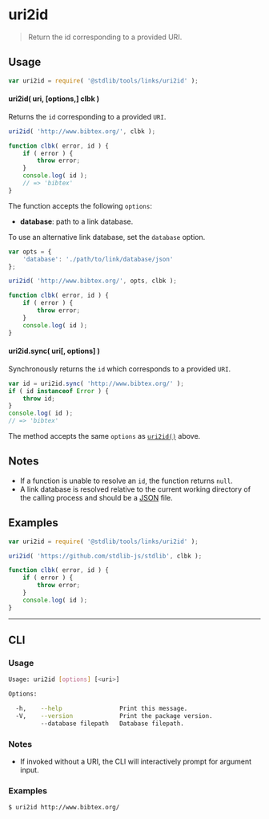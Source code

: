 # uri2id

> Return the id corresponding to a provided URI.


<!-- Section to include introductory text. Make sure to keep an empty line after the intro `section` element and another before the `/section` close. -->

<section class="intro">

</section>

<!-- /.intro -->

<!-- Package usage documentation. -->

<section class="usage">

## Usage

``` javascript
var uri2id = require( '@stdlib/tools/links/uri2id' );
```

<a name="async"></a>

#### uri2id( uri, \[options,\] clbk )

Returns the `id` corresponding to a provided `URI`.

``` javascript
uri2id( 'http://www.bibtex.org/', clbk );

function clbk( error, id ) {
    if ( error ) {
        throw error;
    }
    console.log( id );
    // => 'bibtex'
}
```

The function accepts the following `options`:

* __database__: path to a link database.

To use an alternative link database, set the `database` option.

``` javascript
var opts = {
    'database': './path/to/link/database/json'
};

uri2id( 'http://www.bibtex.org/', opts, clbk );

function clbk( error, id ) {
    if ( error ) {
        throw error;
    }
    console.log( id );
}
```


#### uri2id.sync( uri\[, options\] )

Synchronously returns the `id` which corresponds to a provided `URI`.

``` javascript
var id = uri2id.sync( 'http://www.bibtex.org/' );
if ( id instanceof Error ) {
    throw id;
}
console.log( id );
// => 'bibtex'
```

The method accepts the same `options` as [`uri2id()`](#async) above.

</section>

<!-- /.usage -->

<!-- Package usage notes. Make sure to keep an empty line after the `section` element and another before the `/section` close. -->

<section class="notes">

## Notes

* If a function is unable to resolve an `id`, the function returns `null`.
* A link database is resolved relative to the current working directory of the calling process and should be a [JSON][json] file.

</section>

<!-- /.notes -->

<!-- Package usage examples. -->

<section class="examples">

## Examples

``` javascript
var uri2id = require( '@stdlib/tools/links/uri2id' );

uri2id( 'https://github.com/stdlib-js/stdlib', clbk );

function clbk( error, id ) {
    if ( error ) {
        throw error;
    }
    console.log( id );
}
```

</section>

<!-- /.examples -->

<!-- Section for describing a command-line interface. -->

---

<section class="cli">

## CLI

<!-- CLI usage documentation. -->

<section class="usage">

### Usage

``` bash
Usage: uri2id [options] [<uri>]

Options:

  -h,    --help                Print this message.
  -V,    --version             Print the package version.
         --database filepath   Database filepath.
```

</section>

<!-- /.usage -->

<!-- CLI usage notes. Make sure to keep an empty line after the `section` element and another before the `/section` close. -->

<section class="notes">

### Notes

* If invoked without a URI, the CLI will interactively prompt for argument input.

</section>

<!-- /.notes -->

<!-- CLI usage examples. -->

<section class="examples">

### Examples

``` bash
$ uri2id http://www.bibtex.org/
```

</section>

<!-- /.examples -->

</section>

<!-- /.cli -->


<!-- Section to include cited references. If references are included, add a horizontal rule *before* the section. Make sure to keep an empty line after the `section` element and another before the `/section` close. -->

<section class="references">

</section>

<!-- /.references -->

<!-- Section for all links. Make sure to keep an empty line after the `section` element and another before the `/section` close. -->

<section class="links">

[json]: http://www.json.org/

</section>

<!-- /.links -->
